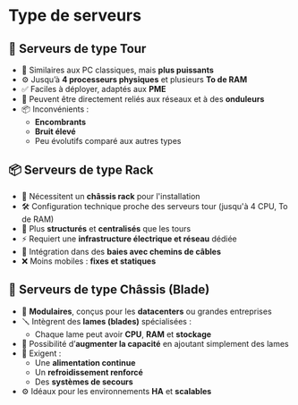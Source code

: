 # Type de serveurs

## **🏢 Serveurs de type Tour**

- 🧱 Similaires aux PC classiques, mais **plus puissants**
- ⚙️ Jusqu’à **4 processeurs physiques** et plusieurs **To de RAM**
- ✅ Faciles à déployer, adaptés aux **PME**
- 🔌 Peuvent être directement reliés aux réseaux et à des **onduleurs**
- 📦 Inconvénients :
  - **Encombrants**
  - **Bruit élevé**
  - Peu évolutifs comparé aux autres types



## **📦 Serveurs de type Rack**

- 🧭 Nécessitent un **châssis rack** pour l'installation
- 🛠️ Configuration technique proche des serveurs tour (jusqu'à 4 CPU, To de RAM)
- 🧬 Plus **structurés** et **centralisés** que les tours
- ⚡ Requiert une **infrastructure électrique et réseau** dédiée
- 🧵 Intégration dans des **baies avec chemins de câbles**
- ❌ Moins mobiles : **fixes et statiques**



## **🧩 Serveurs de type Châssis (Blade)**

- 🧠 **Modulaires**, conçus pour les **datacenters** ou grandes entreprises
- 🪛 Intègrent des **lames (blades)** spécialisées :
  - Chaque lame peut avoir **CPU**, **RAM** et **stockage**
- 🔄 Possibilité d’**augmenter la capacité** en ajoutant simplement des lames
- 🔋 Exigent :
  - Une **alimentation continue**
  - Un **refroidissement renforcé**
  - Des **systèmes de secours**
- ⚙️ Idéaux pour les environnements **HA** et **scalables**

